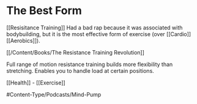 # The Best Form
[[Resisitance Training]]
Had a bad rap because it was associated with bodybuilding, but it is the most effective form of exercise (over [[Cardio]] [[Aerobics]]).

[[/Content/Books/The Resistance Training Revolution]]

Full range of motion resistance training builds more flexibility than stretching. Enables you to handle load at certain positions. 

[[Health]] - [[Exercise]]

#Content-Type/Podcasts/Mind-Pump